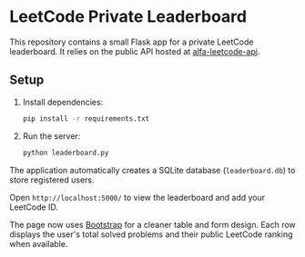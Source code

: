 # LeetCode Private Leaderboard

This repository contains a small Flask app for a private LeetCode leaderboard. It relies on the public API hosted at [alfa-leetcode-api](https://github.com/alfaarghya/alfa-leetcode-api).

## Setup

1. Install dependencies:
   ```bash
   pip install -r requirements.txt
   ```
2. Run the server:
   ```bash
   python leaderboard.py
   ```

The application automatically creates a SQLite database (`leaderboard.db`) to store registered users.

Open `http://localhost:5000/` to view the leaderboard and add your LeetCode ID.

The page now uses [Bootstrap](https://getbootstrap.com/) for a cleaner table and form design. Each row displays the user's total solved problems and their public LeetCode ranking when available.
